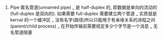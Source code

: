 1. Pipe 匿名管道(unnamed pipe)
_ 是 half-duplex 的, 即数据是单向的流动的(full-duplex 是双向的). 如果需要 full-duplex 需要建立两个管道
_ 实质就是 kernal 的一个缓冲区
_ 没有名字(路径)所以只能用于有亲缘关系的进程之间(parent/child process)
_ 在开始传输前需要规定多少个字节是一个消息
\_ 无名管道阻塞
